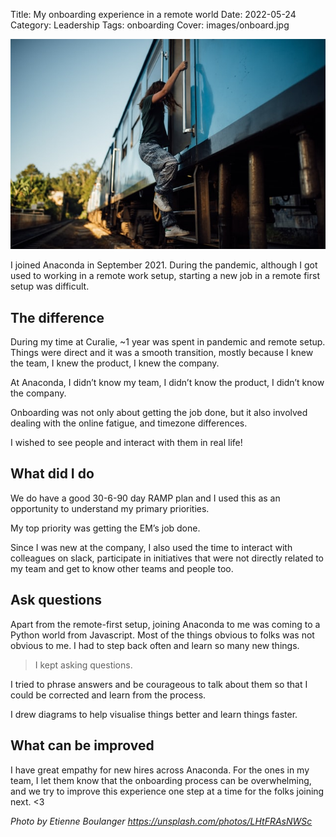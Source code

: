 Title: My onboarding experience in a remote world
Date: 2022-05-24
Category: Leadership
Tags: onboarding
Cover: images/onboard.jpg

![Cover image](images/onboard.jpg)

I joined Anaconda in September 2021. During the pandemic, although I got used to working in a remote work setup, starting a new job in a remote first setup was difficult.

## The difference

During my time at Curalie, ~1 year was spent in pandemic and remote setup. Things were direct and it was a smooth transition, mostly because I knew the team, I knew the product, I knew the company.

At Anaconda, I didn’t know my team, I didn’t know the product, I didn’t know the company.

Onboarding was not only about getting the job done, but it also involved dealing with the online fatigue, and timezone differences.

I wished to see people and interact with them in real life!

## What did I do

We do have a good 30-6-90 day RAMP plan and I used this as an opportunity to understand my primary priorities.

My top priority was getting the EM’s job done.

Since I was new at the company, I also used the time to interact with colleagues on slack, participate in initiatives that were not directly related to my team and get to know other teams and people too.

## Ask questions

Apart from the remote-first setup, joining Anaconda to me was coming to a Python world from Javascript. Most of the things obvious to folks was not obvious to me. I had to step back often and learn so many new things.

> I kept asking questions.

I tried to phrase answers and be courageous to talk about them so that I could be corrected and learn from the process.

I drew diagrams to help visualise things better and learn things faster.

## What can be improved

I have great empathy for new hires across Anaconda. For the ones in my team, I let them know that the onboarding process can be overwhelming, and we try to improve this experience one step at a time for the folks joining next. <3

_Photo by Etienne Boulanger https://unsplash.com/photos/LHtFRAsNWSc_


